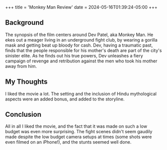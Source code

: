 +++
title = 'Monkey Man Review'
date = 2024-05-16T01:39:24-05:00
+++

## Background
The synopsis of the film centers around Dev Patel, aka Monkey Man. He ekes out a
meager living in an underground fight club, by wearing a gorilla mask
and getting beat up bloody for cash. Dev, having a traumatic past, finds that the people responsible for his mother's death are part of the city's sinister elite.
As he finds out his true powers, Dev unleashes a fiery campaign of revenge and retribution against the men who took his mother away from him.

## My Thoughts

I liked the movie a lot. The setting and the inclusion of Hindu mythological aspects
were an added bonus, and added to the storyline.

## Conclusion

All in all I liked the movie, and the fact that it was made on such a low budget was
even more surprising. The fight scenes didn't seem gaudily made despite the
low budget camera setups at times (some shots were even filmed on an iPhone!), and the stunts seemed well done.
